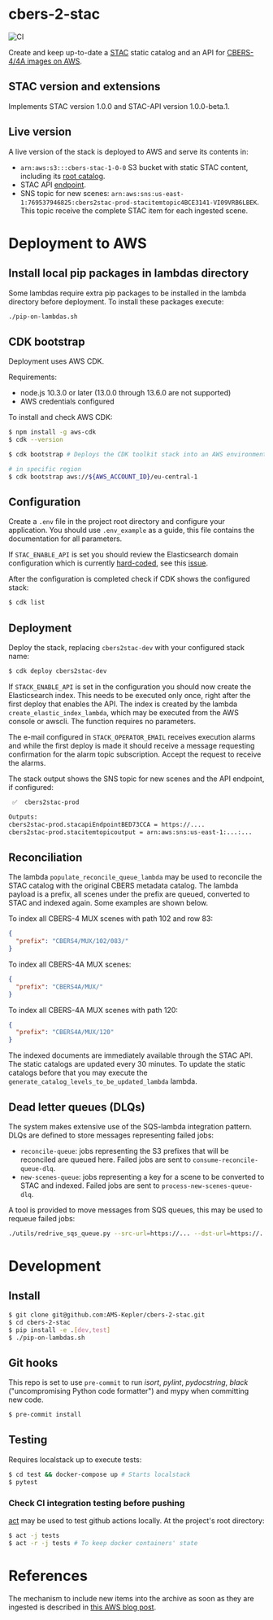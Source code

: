 # cbers-2-stac

![CI](https://github.com/fredliporace/cbers-2-stac/actions/workflows/ci.yml/badge.svg?branch=dev)

Create and keep up-to-date a [STAC](https://github.com/radiantearth/stac-spec) static catalog and an API for [CBERS-4/4A images on AWS](https://registry.opendata.aws/cbers/).

## STAC version and extensions

Implements STAC version 1.0.0 and STAC-API version 1.0.0-beta.1.

## Live version

A live version of the stack is deployed to AWS and serve its contents in:

  * `arn:aws:s3:::cbers-stac-1-0-0` S3 bucket with static STAC content, including its [root catalog](https://cbers-stac-1-0-0.s3.amazonaws.com/catalog.json).
  * STAC API [endpoint](https://stac.amskepler.com/v100).
  * SNS topic for new scenes: `arn:aws:sns:us-east-1:769537946825:cbers2stac-prod-stacitemtopic4BCE3141-VI09VRB6LBEK`. This topic receive the complete STAC item for each ingested scene.

# Deployment to AWS

## Install local pip packages in lambdas directory

Some lambdas require extra pip packages to be installed in the lambda directory before deployment. To install these packages execute:

```bash
./pip-on-lambdas.sh
```

## CDK bootstrap

Deployment uses AWS CDK.

Requirements:

 * node.js 10.3.0 or later (13.0.0 through 13.6.0 are not supported)
 * AWS credentials configured

To install and check AWS CDK:
```bash
$ npm install -g aws-cdk
$ cdk --version

$ cdk bootstrap # Deploys the CDK toolkit stack into an AWS environment

# in specific region
$ cdk bootstrap aws://${AWS_ACCOUNT_ID}/eu-central-1
```

## Configuration

Create a ```.env``` file in the project root directory and configure your application. You should use ```.env_example``` as a guide, this file contains the documentation for all parameters.

If `STAC_ENABLE_API` is set you should review the Elasticsearch domain configuration which is currently [hard-coded](https://github.com/fredliporace/cbers-2-stac/blob/dev/stack/app.py#L536-L552), see this [issue](https://github.com/fredliporace/cbers-2-stac/issues/61).

After the configuration is completed check if CDK shows the configured stack:

```bash
$ cdk list
```

## Deployment

Deploy the stack, replacing ```cbers2stac-dev``` with your configured stack name:

```bash
$ cdk deploy cbers2stac-dev
```

If ```STACK_ENABLE_API``` is set in the configuration you should now create the Elasticsearch index. This needs to be executed only once, right after the first deploy that enables the API. The index is created by the lambda ```create_elastic_index_lambda```, which may be executed from the AWS console or awscli. The function requires no parameters.

The e-mail configured in ```STACK_OPERATOR_EMAIL``` receives execution alarms and while the first deploy is made it should receive a message requesting confirmation for the alarm topic subscription. Accept the request to receive the alarms.

The stack output shows the SNS topic for new scenes and the API endpoint, if configured:
```bash
 ✅  cbers2stac-prod

Outputs:
cbers2stac-prod.stacapiEndpointBED73CCA = https://....
cbers2stac-prod.stacitemtopicoutput = arn:aws:sns:us-east-1:...:...

```

## Reconciliation

The lambda ```populate_reconcile_queue_lambda``` may be used to reconcile the STAC catalog with the original CBERS metadata catalog. The lambda payload is a prefix, all scenes under the prefix are queued, converted to STAC and indexed again. Some examples are shown below.

To index all CBERS-4 MUX scenes with path 102 and row 83:
```json
{
  "prefix": "CBERS4/MUX/102/083/"
}
```

To index all CBERS-4A MUX scenes:
```json
{
  "prefix": "CBERS4A/MUX/"
}
```

To index all CBERS-4A MUX scenes with path 120:
```json
{
  "prefix": "CBERS4A/MUX/120"
}
```

The indexed documents are immediately available through the STAC API. The static catalogs are updated every 30 minutes. To update the static catalogs before that you may execute the ```generate_catalog_levels_to_be_updated_lambda``` lambda.

## Dead letter queues (DLQs)

The system makes extensive use of the SQS-lambda integration pattern. DLQs are defined to store messages representing failed jobs:

 * `reconcile-queue`: jobs representing the S3 prefixes that will be reconciled are queued here. Failed jobs are sent to `consume-reconcile-queue-dlq`.
 * `new-scenes-queue`: jobs representing a key for a scene to be converted to STAC and indexed. Failed jobs are sent to `process-new-scenes-queue-dlq`.

A tool is provided to move messages from SQS queues, this may be used to requeue failed jobs:
```bash
./utils/redrive_sqs_queue.py --src-url=https://... --dst-url=https://... --messages-no=100
```

# Development

## Install

```bash
$ git clone git@github.com:AMS-Kepler/cbers-2-stac.git
$ cd cbers-2-stac
$ pip install -e .[dev,test]
$ ./pip-on-lambdas.sh
```

## Git hooks

This repo is set to use `pre-commit` to run *isort*, *pylint*, *pydocstring*, *black* ("uncompromising Python code formatter") and mypy when committing new code.

```bash
$ pre-commit install
```

## Testing

Requires localstack up to execute tests:

```bash
$ cd test && docker-compose up # Starts localstack
$ pytest
```

### Check CI integration testing before pushing

[act](https://github.com/nektos/act) may be used to test github actions locally. At the project's root directory:

```bash
$ act -j tests
$ act -r -j tests # To keep docker containers' state
```

# References

The mechanism to include new items into the archive as soon as they are ingested is described in [this AWS blog post](https://aws.amazon.com/blogs/publicsector/keeping-a-spatiotemporal-asset-catalog-stac-up-to-date-with-sns-sqs/).
